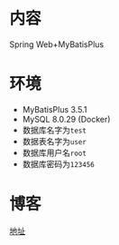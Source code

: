 # 内容

Spring Web+MyBatisPlus

# 环境

- MyBatisPlus 3.5.1
- MySQL 8.0.29 (Docker)
- 数据库名字为`test`
- 数据表名字为`user`
- 数据库用户名`root`
- 数据库密码为`123456`

# 博客

[地址](https://blog.csdn.net/qq_27525611/article/details/108440134)